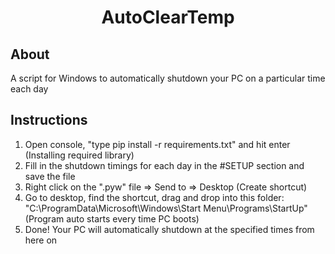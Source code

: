<h1 align="center">AutoClearTemp</h1>

## About

A script for Windows to automatically shutdown your PC on a particular time each day

## Instructions

1. Open console, "type pip install -r requirements.txt" and hit enter (Installing required library)
2. Fill in the shutdown timings for each day in the #SETUP section and save the file
3. Right click on the ".pyw" file => Send to => Desktop (Create shortcut)
4. Go to desktop, find the shortcut, drag and drop into this folder: "C:\ProgramData\Microsoft\Windows\Start Menu\Programs\StartUp" (Program auto starts every time PC boots)
5. Done! Your PC will automatically shutdown at the specified times from here on
